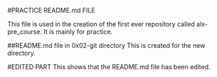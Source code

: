 #PRACTICE README.md FILE

This file is used in the creation of the first ever repository called alx-pre_course.
It is mainly for practice.

##README.md file in 0x02-git directory
This is created for the new directory.

#EDITED PART
This shows that the README.md file has been edited.

